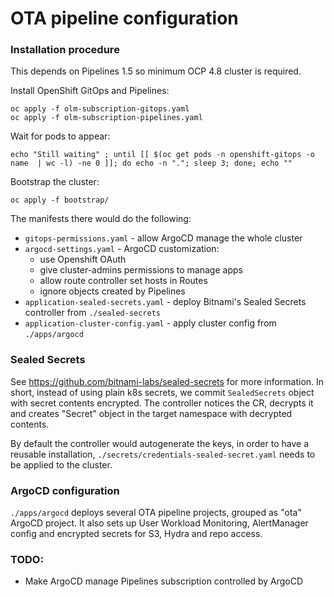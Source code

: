# OTA pipeline configuration

### Installation procedure

This depends on Pipelines 1.5 so minimum OCP 4.8 cluster is required.

Install OpenShift GitOps and Pipelines:
```
oc apply -f olm-subscription-gitops.yaml
oc apply -f olm-subscription-pipelines.yaml
```

Wait for pods to appear:
```
echo "Still waiting" ; until [[ $(oc get pods -n openshift-gitops -o name  | wc -l) -ne 0 ]]; do echo -n "."; sleep 3; done; echo ""
```

Bootstrap the cluster:
```
oc apply -f bootstrap/
```

The manifests there would do the following:
* `gitops-permissions.yaml` - allow ArgoCD manage the whole cluster
* `argocd-settings.yaml` - ArgoCD customization:
  * use Openshift OAuth
  * give cluster-admins permissions to manage apps
  * allow route controller set hosts in Routes
  * ignore objects created by Pipelines
* `application-sealed-secrets.yaml` - deploy Bitnami's Sealed Secrets controller from `./sealed-secrets`
* `application-cluster-config.yaml` - apply cluster config from `./apps/argocd`

### Sealed Secrets

See https://github.com/bitnami-labs/sealed-secrets for more information. In short, instead of using
plain k8s secrets, we commit `SealedSecrets` object with secret contents encrypted. The controller notices the CR, decrypts it and creates "Secret" object in the target namespace with decrypted contents.

By default the controller would autogenerate the keys, in order to have a reusable installation, `./secrets/credentials-sealed-secret.yaml` needs to be applied to the cluster.

### ArgoCD configuration

`./apps/argocd` deploys several OTA pipeline projects, grouped as "ota" ArgoCD project. It also sets up User Workload Monitoring, AlertManager config and encrypted secrets for S3, Hydra and repo access.

### TODO:

* Make ArgoCD manage Pipelines subscription controlled by ArgoCD
